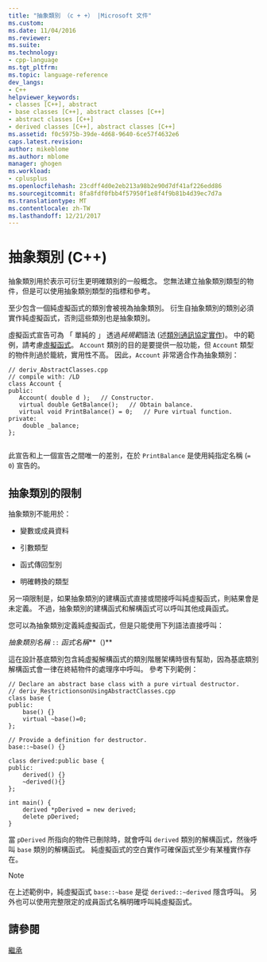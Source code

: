 ```yaml
---
title: "抽象類別 （c + +） |Microsoft 文件"
ms.custom: 
ms.date: 11/04/2016
ms.reviewer: 
ms.suite: 
ms.technology:
- cpp-language
ms.tgt_pltfrm: 
ms.topic: language-reference
dev_langs:
- C++
helpviewer_keywords:
- classes [C++], abstract
- base classes [C++], abstract classes [C++]
- abstract classes [C++]
- derived classes [C++], abstract classes [C++]
ms.assetid: f0c5975b-39de-4d68-9640-6ce57f4632e6
caps.latest.revision: 
author: mikeblome
ms.author: mblome
manager: ghogen
ms.workload:
- cplusplus
ms.openlocfilehash: 23cdff4d0e2eb213a98b2e90d7df41af226edd86
ms.sourcegitcommit: 8fa8fdf0fbb4f57950f1e8f4f9b81b4d39ec7d7a
ms.translationtype: MT
ms.contentlocale: zh-TW
ms.lasthandoff: 12/21/2017
---
```

# <a name="abstract-classes-c"></a>抽象類別 (C++)
抽象類別用於表示可衍生更明確類別的一般概念。 您無法建立抽象類別類型的物件，但是可以使用抽象類別類型的指標和參考。  
  
 至少包含一個純虛擬函式的類別會被視為抽象類別。 衍生自抽象類別的類別必須實作純虛擬函式，否則這些類別也是抽象類別。  
  
 虛擬函式宣告可為 「 單純的 」 透過*純規範*語法 (述[類別通訊協定實作](http://msdn.microsoft.com/en-us/a319f1b3-05e8-400e-950a-1ca6eb105ab5))。 中的範例，請考慮[虛擬函式](../cpp/virtual-functions.md)。 `Account` 類別的目的是要提供一般功能，但 `Account` 類型的物件則過於籠統，實用性不高。 因此，`Account` 非常適合作為抽象類別：  
  
```  
// deriv_AbstractClasses.cpp  
// compile with: /LD  
class Account {  
public:  
   Account( double d );   // Constructor.  
   virtual double GetBalance();   // Obtain balance.  
   virtual void PrintBalance() = 0;   // Pure virtual function.  
private:  
    double _balance;  
};  
  
```  
  
 此宣告和上一個宣告之間唯一的差別，在於 `PrintBalance` 是使用純指定名稱 (`= 0`) 宣告的。  
  
## <a name="restrictions-on-abstract-classes"></a>抽象類別的限制  
 抽象類別不能用於：  
  
-   變數或成員資料  
  
-   引數類型  
  
-   函式傳回型別  
  
-   明確轉換的類型  
  
 另一項限制是，如果抽象類別的建構函式直接或間接呼叫純虛擬函式，則結果會是未定義。 不過，抽象類別的建構函式和解構函式可以呼叫其他成員函式。  
  
 您可以為抽象類別定義純虛擬函式，但是只能使用下列語法直接呼叫：  
  
 *抽象類別名稱* `::` *函式名稱***（)**  
  
 這在設計基底類別包含純虛擬解構函式的類別階層架構時很有幫助，因為基底類別解構函式會一律在終結物件的處理序中呼叫。 參考下列範例：  
  
```  
// Declare an abstract base class with a pure virtual destructor.  
// deriv_RestrictionsonUsingAbstractClasses.cpp  
class base {  
public:  
    base() {}  
    virtual ~base()=0;  
};  
  
// Provide a definition for destructor.  
base::~base() {}  
  
class derived:public base {  
public:  
    derived() {}  
    ~derived(){}  
};  
  
int main() {  
    derived *pDerived = new derived;  
    delete pDerived;  
}  
```  
  
 當 `pDerived` 所指向的物件已刪除時，就會呼叫 `derived` 類別的解構函式，然後呼叫 `base` 類別的解構函式。 純虛擬函式的空白實作可確保函式至少有某種實作存在。  
  
> [!NOTE]
>  在上述範例中，純虛擬函式 `base::~base` 是從 `derived::~derived` 隱含呼叫。 另外也可以使用完整限定的成員函式名稱明確呼叫純虛擬函式。  
  
## <a name="see-also"></a>請參閱  
 [繼承](../cpp/inheritance-cpp.md)
